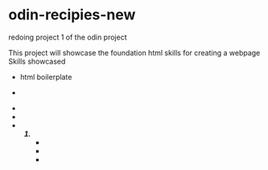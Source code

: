 # odin-recipies-new
redoing project 1 of the odin project 

This project will showcase the foundation html skills for creating a webpage 
Skills showcased
 - html boilerplate 
 - <p>
 - <strong>
 - <em>
 - <ol>
 - <ul>
 - <a>
 - <img>
 - <h1-6>
 